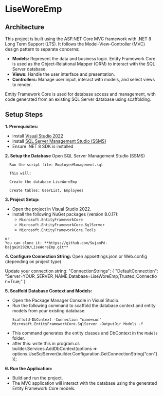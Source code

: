 # LiseWoreEmp

## Architecture

This project is built using the ASP.NET Core MVC framework with .NET 8 Long Term Support (LTS). It follows the Model-View-Controller (MVC) design pattern to separate concerns:

- **Models:** Represent the data and business logic. Entity Framework Core is used as the Object-Relational Mapper (ORM) to interact with the SQL Server database.
- **Views:** Handle the user interface and presentation.
- **Controllers:** Manage user input, interact with models, and select views to render.

Entity Framework Core is used for database access and management, with code generated from an existing SQL Server database using scaffolding.

## Setup Steps

**1. Prerequisites:**
   - Install [Visual Studio 2022](https://visualstudio.microsoft.com/vs/)
   - Install [SQL Server Management Studio (SSMS)](https://aka.ms/ssms)
   - Ensure .NET 8 SDK is installed

**2. Setup the Database**
      Open SQL Server Management Studio (SSMS)
      
      Run the script file: EmployeeManagement.sql
      
      This will:
      
      Create the database LiseWoreEmp
      
      Create tables: UserList, Employees

**3. Project Setup:**
   - Open the project in Visual Studio 2022.
   - Install the following NuGet packages (version 8.0.17):
     - `Microsoft.EntityFrameworkCore`
     - `Microsoft.EntityFrameworkCore.SqlServer`
     - `Microsoft.EntityFrameworkCore.Tools`

    or 
    You can clone it: **https://github.com/SujanPd-bajgain2920/LiseWoreEmp.git**
       
**4. Configure Connection String:**
Open appsettings.json or Web.config (depending on project type)

Update your connection string:
"ConnectionStrings": {
  "DefaultConnection": "Server=YOUR_SERVER_NAME;Database=LiseWoreEmp;Trusted_Connection=True;"
}

**5. Scaffold Database Context and Models:**
   - Open the Package Manager Console in Visual Studio.
   - Run the following command to scaffold the database context and entity models from your existing database:
     ```
     Scaffold-DbContext -Connection "name=con" Microsoft.EntityFrameworkCore.SqlServer -OutputDir Models -f
     ```
   - This command generates the entity classes and DbContext in the `Models` folder.
   - after this: write this in program.cs
      builder.Services.AddDbContext<YourDbContext>(options =>
    options.UseSqlServer(builder.Configuration.GetConnectionString("con")));

**6. Run the Application:**
   - Build and run the project.
   - The MVC application will interact with the database using the generated Entity Framework Core models.
